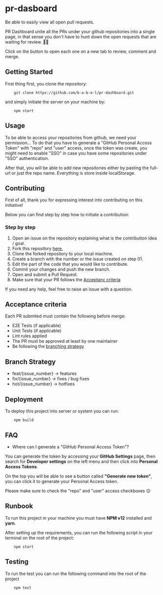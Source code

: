 # pr-dasboard

Be able to easily view all open pull requests.

PR Dashboard unite all the PRs under your github repositories into a single page, in that sense you don't have to hunt down the open requests that are waiting for review. 🕵️‍♂️

Click on the button to open each one on a new tab to review, comment and merge.

## Getting Started

First thing first, you clone the repository:

```
    git clone https://github.com/b-a-b-e-l/pr-dashboard.git
```

and simply initiate the server on your machine by:

```
    npm start
```

## Usage

To be able to access your repositories from github, we need your permission... To do that you have to generate a "GitHub Personal Access Token" with "repo" and "user" access, once the token was create, you might need to enable "SSO" in case you have some repositories under "SSO" authentication.

After that, you will be able to add new repositories either by pasting the full-url or just the repo name. Everything is store inside localStorage.

## Contributing

First of all, thank you for expressing interest into contributing on this initiative!

Below you can find step by step how to initiate a contribution:

### Step by step

1. Open an issue on the repository explaining what is the contribution idea / goal.
2. Fork this repository [here.](https://github.com/b-a-b-e-l/pr-dashboard.git)
3. Clone the forked repository to your local machine.
4. Create a branch with the number or the issue created on step 01.
5. Edit the part of the code that you would like to contribute.
6. Commit your changes and push the new branch.
7. Open and submit a Pull Request.
8. Make sure that your PR follows the [Acceptanc criteria](#acceptance-criteria)

If you need any help, feel free to raise an issue with a question.

## Acceptance criteria

Each PR submited must contain the following before merge:

- E2E Tests (if applicable)
- Unit Tests (if applicable)
- Lint rules applied
- The PR must be approved at least by one maintainer
- Be following the [branching strategy](#branch-strategy)

## Branch Strategy

- feat/{issue_number} -> features
- fix/{issue_number} -> fixes / bug fixes
- hot/{issue_number} -> hotfixes

## Deployment

To deploy this project into server or system you can run:

```
    npm build
```

## FAQ

- Where can I generate a "GitHub Personal Access Token"?

You can generate the token by accessing your **GitHub Settings** page, then search for **Developer settings** on the left menu and then click into **Personal Access Tokens**.

On the top you will be able to see a button called **"Generate new token"**, you can click it to generate your Personal Access token.

Please make sure to check the "repo" and "user" access checkboxes 😉


## Runbook

To run this project in your machine you must have **NPM v12** installed and **yarn**.

After setting up the requirements, you can run the following script in your terminal on the root of the project:

```
    npm start
```

## Testing

To run the test you can run the following command into the root of the project

```
    npm test
```
